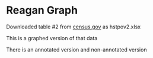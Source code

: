 # Reagan Graph

Downloaded table #2 from [census.gov](https://www.census.gov/data/tables/time-series/demo/income-poverty/historical-poverty-people.html) as hstpov2.xlsx

This is a graphed version of that data 

There is an annotated version and non-annotated version
